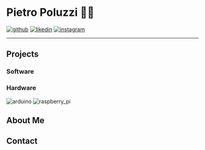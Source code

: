 # Pietro Poluzzi 🧑‍💻

[![github](https://img.shields.io/badge/GitHub-000000?style=for-the-badge&logo=GitHub&logoColor=white)](https://www.linkedin.com/in/pietro-poluzzi/) [![likedin](https://img.shields.io/badge/LinkedIn-0A66C2?style=for-the-badge&logo=LinkedIn&logoColor=white)](https://www.linkedin.com/in/pietro-poluzzi/) [![instagram](https://img.shields.io/badge/Instagram-E4405F?style=for-the-badge&logo=Instagram&logoColor=white)](https://www.instagram.com/pietropoluz/) 

<hr/>

## Projects

### Software



### Hardware

![arduino](https://img.shields.io/badge/Arduino-00979D?style=for-the-badge&logo=Arduino&logoColor=white)
![raspberry_pi](https://img.shields.io/badge/Raspberry_Pi-A22846?style=for-the-badge&logo=RaspberryPi&logoColor=white)

## About Me


## Contact





<!--
**PitPietro/PitPietro** is a ✨ _special_ ✨ repository because its `README.md` (this file) appears on your GitHub profile.

Here are some ideas to get you started:

- 🔭 I’m currently working on ...
- 🌱 I’m currently learning ...
- 👯 I’m looking to collaborate on ...
- 🤔 I’m looking for help with ...
- 💬 Ask me about ...
- 📫 How to reach me: ...
- 😄 Pronouns: ...
- ⚡ Fun fact: ...
-->



